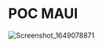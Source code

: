 # POC MAUI 

![Screenshot_1649078871](https://user-images.githubusercontent.com/90254070/161554258-12b73a71-599d-4ac4-97f5-00220e39a6eb.png)
